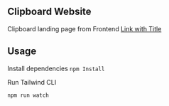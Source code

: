 ## Clipboard Website

Clipboard landing page from Frontend [Link with Title](https://www.frontendmentor.io/challenges/clipboard-landing-page-5cc9bccd6c4c91111378ecb9 "Frontend Mentor Challenge")

## Usage

Install dependencies
`npm Install`

Run Tailwind CLI

`npm run watch`
